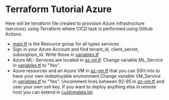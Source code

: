 # Terraform Tutorial Azure
Here will be terraform file created to provision Azure infrastructure (services) using Terraform where CICD task is performed using Github Actions.
- [main.tf](https://github.com/melihyazgan/Terraform-Tutorial-Azure/blob/main/main.tf) is the Resource group for all types services
- Sign in your Azure Account and find tenant_id, client_secret, subsciption_id. Write those in [variables.tf](https://github.com/melihyazgan/Terraform-Tutorial-Azure/blob/main/variables.tf)
- Azure ML- Services are located in [az-ml.tf](https://github.com/melihyazgan/Terraform-Tutorial-Azure/blob/main/az-ml.tf). Change variable ML_Service in [variables.tf](https://github.com/melihyazgan/Terraform-Tutorial-Azure/blob/main/variables.tf) to "Yes".
- Azure resources and an Azure VM in [az-vm.tf](https://github.com/melihyazgan/Terraform-Tutorial-Azure/blob/main/az-vm.tf)  that you can SSH into to have your own redeployable environment.Change variable VM_Service in [variables.tf](https://github.com/melihyazgan/Terraform-Tutorial-Azure/blob/main/variables.tf) to "Yes". Uncomment lines between 92-95 in [az-vm.tf](https://github.com/melihyazgan/Terraform-Tutorial-Azure/blob/main/az-vm.tf) and user your own ssh key. If you want to deploy anything else in remote host you can extend in [customdata.tpl](https://github.com/melihyazgan/Terraform-Tutorial-Azure/blob/main/customdata.tpl)
